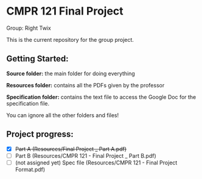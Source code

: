 # CMPR 121 Final Project

Group: Right Twix

This is the current repository for the group project.

## Getting Started:

**Source folder:** the main folder for doing everything

**Resources folder:** contains all the PDFs given by the professor

**Specification folder:** contains the text file to access the Google Doc for the specification file. 

You can ignore all the other folders and files!

## Project progress:
- [x] ~~Part A (Resources/Final Project _ Part A.pdf)~~
- [ ] Part B (Resources/CMPR 121 - Final Project _ Part B.pdf)
- [ ] (not assigned yet) Spec file (Resources/CMPR 121 - Final Project Format.pdf)
